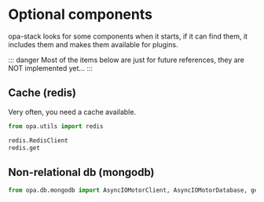 # Optional components

opa-stack looks for some components when it starts, if it can find them, it includes them and makes them available for plugins.

::: danger
Most of the items below are just for future references, they are NOT implemented yet...
:::

## Cache (redis)

Very often, you need a cache available.

```py
from opa.utils import redis

redis.RedisClient
redis.get
```

## Non-relational db (mongodb)

```py
from opa.db.mongodb import AsyncIOMotorClient, AsyncIOMotorDatabase, get_database
```
